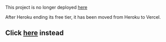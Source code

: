 This project is no longer deployed <a href="https://librar-server.herokuapp.com/">here</a>

After Heroku ending its free tier, it has been moved from Heroku to Vercel.

## Click <a href="https://librar-server.vercel.app/">here</a> instead
